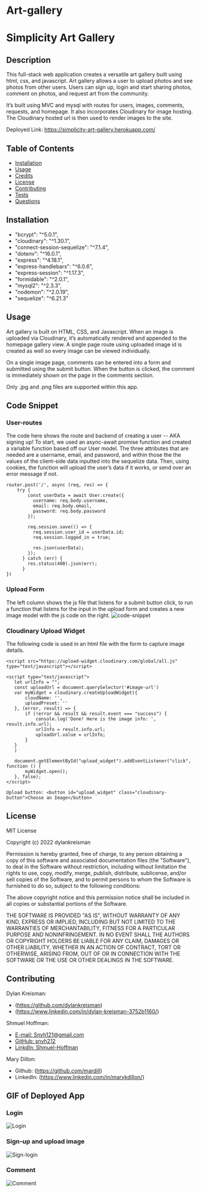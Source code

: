 # Art-gallery
# Simplicity Art Gallery

## Description

This full-stack web application creates a versatile art gallery built using html, css, and javascript. Art gallery allows a user to upload photos and see photos from other users. Users can sign up, login and start sharing photos, comment on photos, and request art from the community. 

It’s built using MVC and mysql with routes for users, images, comments, requests, and homepage. It also incorporates Cloudinary for image hosting. The Cloudinary hosted url is then used to render images to the site. 

Deployed Link: https://simplicity-art-gallery.herokuapp.com/

## Table of Contents

* [Installation](#installation)
* [Usage](#usage)
* [Credits](#credits)
* [License](#license)
* [Contributing](#contributing)
* [Tests](#tests)
* [Questions](#questions)


## Installation

- "bcrypt": "^5.0.1",
- "cloudinary": "^1.30.1",
- "connect-session-sequelize": "^7.1.4",
- "dotenv": "^16.0.1",
- "express": "^4.18.1",
- "express-handlebars": "^6.0.6",
- "express-session": "^1.17.3",
- "formidable": "^2.0.1",
- "mysql2": "^2.3.3",
- "nodemon": "^2.0.19",
- "sequelize": "^6.21.3"


## Usage

Art gallery is built on HTML, CSS, and Javascript. When an image is uploaded via Cloudinary, it’s automatically rendered and appended to the homepage gallery view. A single page route using uploaded image id is created as well so every image can be viewed individually. 

On a single image page, comments can be entered into a form and submitted using the submit button. When the button is clicked, the comment is immediately shown on the page in the comments section.

Only .jpg and .png files are supported within this app. 


## Code Snippet
### User-routes
The code here shows the route and backend of creating a user -- AKA signing up! To start, we used an async-await promise function and created a variable function based off our User model. The three attributes that are needed are a username, email, and password, and within those the the values of the client-side data inputted into the sequelize data. Then, using cookies, the function will upload the user’s data if it works, or send over an error message if not. 
```
router.post('/', async (req, res) => {
    try {
        const userData = await User.create({
          username: req.body.username,
          email: req.body.email,
          password: req.body.password
        });
   
        req.session.save(() => {
          req.session.user_id = userData.id;
          req.session.logged_in = true;
   
          res.json(userData);
        });
      } catch (err) {
        res.status(400).json(err);
      }
})

```
### Upload Form
The left column shows the js file that listens for a submit button click, to run a function that listens for the input in the upload form and creates a new image model with the js code on the right.
![code-snippet](public/images/Code-snippet-screenshot.png)


### Cloudinary Upload Widget

The following code is used in an html file with the form to capture image details. 
```
​​<script src="https://upload-widget.cloudinary.com/global/all.js" type="text/javascript"></script>
 
<script type="text/javascript">
   let urlInfo = "";
   const uploadUrl = document.querySelector('#image-url')
   var myWidget = cloudinary.createUploadWidget({
       cloudName: '',
       uploadPreset: ''
   }, (error, result) => {
       if (!error && result && result.event === "success") {
           console.log('Done! Here is the image info: ', result.info.url);
           urlInfo = result.info.url;
           uploadUrl.value = urlInfo;
       }
   }
   )
 
   document.getElementById("upload_widget").addEventListener("click", function () {
       myWidget.open();
   }, false);
</script>
 
Upload button: <button id="upload_widget" class="cloudinary-button">Choose an Image</button>
 ```


## License
MIT License

Copyright (c) 2022 dylankreisman

Permission is hereby granted, free of charge, to any person obtaining a copy
of this software and associated documentation files (the "Software"), to deal
in the Software without restriction, including without limitation the rights
to use, copy, modify, merge, publish, distribute, sublicense, and/or sell
copies of the Software, and to permit persons to whom the Software is
furnished to do so, subject to the following conditions:

The above copyright notice and this permission notice shall be included in all
copies or substantial portions of the Software.

THE SOFTWARE IS PROVIDED "AS IS", WITHOUT WARRANTY OF ANY KIND, EXPRESS OR
IMPLIED, INCLUDING BUT NOT LIMITED TO THE WARRANTIES OF MERCHANTABILITY,
FITNESS FOR A PARTICULAR PURPOSE AND NONINFRINGEMENT. IN NO EVENT SHALL THE
AUTHORS OR COPYRIGHT HOLDERS BE LIABLE FOR ANY CLAIM, DAMAGES OR OTHER
LIABILITY, WHETHER IN AN ACTION OF CONTRACT, TORT OR OTHERWISE, ARISING FROM,
OUT OF OR IN CONNECTION WITH THE SOFTWARE OR THE USE OR OTHER DEALINGS IN THE
SOFTWARE.

## Contributing
Dylan Kreisman: 
- (https://github.com/dylankreisman)
- (https://www.linkedin.com/in/dylan-kreisman-3752b1160/)

Shmuel Hoffman:
- [E-mail: Snyh121@gmail.com](mailto:snyh121@gmail.com)  
- [GitHub: snyh212](https://github.com/snyh212)  
- [LinkdIn: Shmuel-Hoffman](https://www.linkedin.com/in/shmuel-hoffman-254b0223b?lipi=urn%3Ali%3Apage%3Ad_flagship3_profile_view_base_contact_details%3BS2rg0PtBTLeG2szT2ZbGmg%3D%3D)

Mary Dillon: 
- Github: (https://github.com/mardill)
- LinkedIn: (https://www.linkedin.com/in/marykdillon/) 

## GIF of Deployed App


### Login
![Login](public/images/login.gif)

### Sign-up and upload image
![Sign-login](public/images/signup-upload.gif)

### Comment
![Comment](public/images/comment.gif)